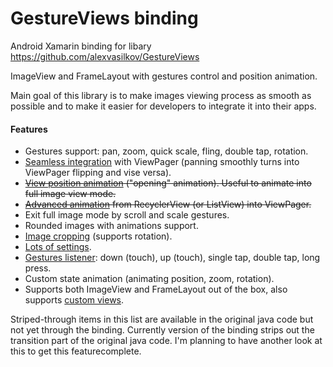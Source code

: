 # GestureViews binding

Android Xamarin binding for libary https://github.com/alexvasilkov/GestureViews


ImageView and FrameLayout with gestures control and position animation.

Main goal of this library is to make images viewing process as smooth as possible and to make it
easier for developers to integrate it into their apps. 

#### Features ####

- Gestures support: pan, zoom, quick scale, fling, double tap, rotation.
- [Seamless integration](https://github.com/alexvasilkov/GestureViews/wiki/Usage#viewpager) with ViewPager (panning smoothly turns into ViewPager flipping and vise versa).
- ~~[View position animation](https://github.com/alexvasilkov/GestureViews/wiki/Basic-animations) ("opening" animation). Useful to animate into full image view mode.~~
- ~~[Advanced animation](https://github.com/alexvasilkov/GestureViews/wiki/Advanced-animations) from RecyclerView (or ListView) into ViewPager.~~
- Exit full image mode by scroll and scale gestures.
- Rounded images with animations support. 
- [Image cropping](https://github.com/alexvasilkov/GestureViews/wiki/Image-cropping) (supports rotation).
- [Lots of settings](https://github.com/alexvasilkov/GestureViews/wiki/Settings).
- [Gestures listener](https://github.com/alexvasilkov/GestureViews/wiki/Usage#listeners): down (touch), up (touch), single tap, double tap, long press.
- Custom state animation (animating position, zoom, rotation).
- Supports both ImageView and FrameLayout out of the box, also supports [custom views](https://github.com/alexvasilkov/GestureViews/wiki/Custom-views).


Striped-through items in this list are available in the original java code but not yet through the binding.
Currently version of the binding strips out the transition part of the original java code. I'm planning to have another look at this to get this featurecomplete.
